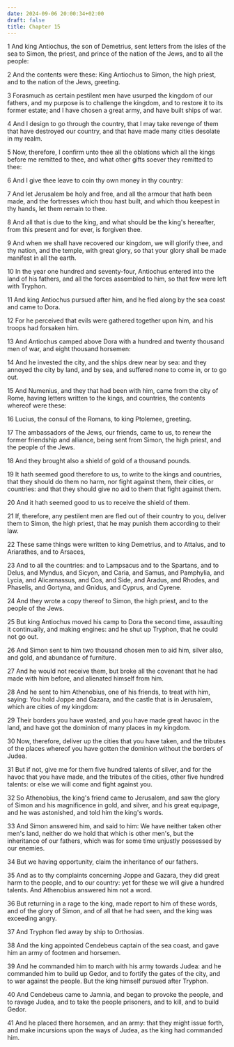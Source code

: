 ```yaml
---
date: 2024-09-06 20:00:34+02:00
draft: false
title: Chapter 15
---
```




1 And king Antiochus, the son of Demetrius, sent letters from the isles of the sea to Simon, the priest, and prince of the nation of the Jews, and to all the people:

2 And the contents were these: King Antiochus to Simon, the high priest, and to the nation of the Jews, greeting.

3 Forasmuch as certain pestilent men have usurped the kingdom of our fathers, and my purpose is to challenge the kingdom, and to restore it to its former estate; and I have chosen a great army, and have built ships of war.

4 And I design to go through the country, that I may take revenge of them that have destroyed our country, and that have made many cities desolate in my realm.

5 Now, therefore, I confirm unto thee all the oblations which all the kings before me remitted to thee, and what other gifts soever they remitted to thee:

6 And I give thee leave to coin thy own money in thy country:

7 And let Jerusalem be holy and free, and all the armour that hath been made, and the fortresses which thou hast built, and which thou keepest in thy hands, let them remain to thee.

8 And all that is due to the king, and what should be the king's hereafter, from this present and for ever, is forgiven thee.

9 And when we shall have recovered our kingdom, we will glorify thee, and thy nation, and the temple, with great glory, so that your glory shall be made manifest in all the earth.

10 In the year one hundred and seventy-four, Antiochus entered into the land of his fathers, and all the forces assembled to him, so that few were left with Tryphon.

11 And king Antiochus pursued after him, and he fled along by the sea coast and came to Dora.

12 For he perceived that evils were gathered together upon him, and his troops had forsaken him.

13 And Antiochus camped above Dora with a hundred and twenty thousand men of war, and eight thousand horsemen:

14 And he invested the city, and the ships drew near by sea: and they annoyed the city by land, and by sea, and suffered none to come in, or to go out.

15 And Numenius, and they that had been with him, came from the city of Rome, having letters written to the kings, and countries, the contents whereof were these:

16 Lucius, the consul of the Romans, to king Ptolemee, greeting.

17 The ambassadors of the Jews, our friends, came to us, to renew the former friendship and alliance, being sent from Simon, the high priest, and the people of the Jews.

18 And they brought also a shield of gold of a thousand pounds.

19 It hath seemed good therefore to us, to write to the kings and countries, that they should do them no harm, nor fight against them, their cities, or countries: and that they should give no aid to them that fight against them.

20 And it hath seemed good to us to receive the shield of them.

21 If, therefore, any pestilent men are fled out of their country to you, deliver them to Simon, the high priest, that he may punish them according to their law.

22 These same things were written to king Demetrius, and to Attalus, and to Ariarathes, and to Arsaces,

23 And to all the countries: and to Lampsacus and to the Spartans, and to Delus, and Myndus, and Sicyon, and Caria, and Samus, and Pamphylia, and Lycia, and Alicarnassus, and Cos, and Side, and Aradus, and Rhodes, and Phaselis, and Gortyna, and Gnidus, and Cyprus, and Cyrene.

24 And they wrote a copy thereof to Simon, the high priest, and to the people of the Jews.

25 But king Antiochus moved his camp to Dora the second time, assaulting it continually, and making engines: and he shut up Tryphon, that he could not go out.

26 And Simon sent to him two thousand chosen men to aid him, silver also, and gold, and abundance of furniture.

27 And he would not receive them, but broke all the covenant that he had made with him before, and alienated himself from him.

28 And he sent to him Athenobius, one of his friends, to treat with him, saying: You hold Joppe and Gazara, and the castle that is in Jerusalem, which are cities of my kingdom:

29 Their borders you have wasted, and you have made great havoc in the land, and have got the dominion of many places in my kingdom.

30 Now, therefore, deliver up the cities that you have taken, and the tributes of the places whereof you have gotten the dominion without the borders of Judea.

31 But if not, give me for them five hundred talents of silver, and for the havoc that you have made, and the tributes of the cities, other five hundred talents: or else we will come and fight against you.

32 So Athenobius, the king's friend came to Jerusalem, and saw the glory of Simon and his magnificence in gold, and silver, and his great equipage, and he was astonished, and told him the king's words.

33 And Simon answered him, and said to him: We have neither taken other men's land, neither do we hold that which is other men's, but the inheritance of our fathers, which was for some time unjustly possessed by our enemies.

34 But we having opportunity, claim the inheritance of our fathers.

35 And as to thy complaints concerning Joppe and Gazara, they did great harm to the people, and to our country: yet for these we will give a hundred talents. And Athenobius answered him not a word.

36 But returning in a rage to the king, made report to him of these words, and of the glory of Simon, and of all that he had seen, and the king was exceeding angry.

37 And Tryphon fled away by ship to Orthosias.

38 And the king appointed Cendebeus captain of the sea coast, and gave him an army of footmen and horsemen.

39 And he commanded him to march with his army towards Judea: and he commanded him to build up Gedor, and to fortify the gates of the city, and to war against the people. But the king himself pursued after Tryphon.

40 And Cendebeus came to Jamnia, and began to provoke the people, and to ravage Judea, and to take the people prisoners, and to kill, and to build Gedor.

41 And he placed there horsemen, and an army: that they might issue forth, and make incursions upon the ways of Judea, as the king had commanded him.

